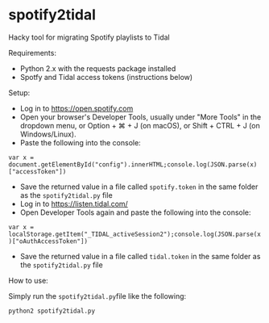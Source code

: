 # spotify2tidal
Hacky tool for migrating Spotify playlists to Tidal

Requirements:
* Python 2.x with the requests package installed
* Spotfy and Tidal access tokens (instructions below)

Setup:
* Log in to https://open.spotify.com
* Open your browser's Developer Tools, usually under "More Tools" in the dropdown menu, or  Option + ⌘ + J (on macOS), or Shift + CTRL + J (on Windows/Linux).
* Paste the following into the console:

`var x = document.getElementById("config").innerHTML;console.log(JSON.parse(x)["accessToken"])`
* Save the returned value in a file called `spotify.token` in the same folder as the `spotify2tidal.py` file
* Log in to https://listen.tidal.com/
* Open Developer Tools again and paste the following into the console:

`var x = localStorage.getItem("_TIDAL_activeSession2");console.log(JSON.parse(x)["oAuthAccessToken"])`
* Save the returned value in a file called `tidal.token` in the same folder as the `spotify2tidal.py` file

How to use:

Simply run the `spotify2tidal.py`file like the following:

`python2 spotify2tidal.py`
